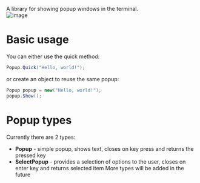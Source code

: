 A library for showing popup windows in the terminal.  
![image](https://github.com/user-attachments/assets/1c940825-c92f-457d-b339-2cf6d1aeef91)
# Basic usage
You can either use the quick method:
```cs
Popup.Quick("Hello, world!");
```
or create an object to reuse the same popup:
```cs
Popup popup = new("Hello, world!");
popup.Show();
```
# Popup types
Currently there are 2 types:
- **Popup** - simple popup, shows text, closes on key press and returns the pressed key
- **SelectPopup** - provides a selection of options to the user, closes on enter key and returns selected item
More types will be added in the future
